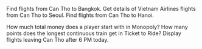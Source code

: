 Find flights from Can Tho to Bangkok.
Get details of Vietnam Airlines flights from Can Tho to Seoul.
Find flights from Can Tho to Hanoi.

How much total money does a player start with in Monopoly?
How many points does the longest continuous train get in Ticket to Ride?
Display flights leaving Can Tho after 6 PM today.
